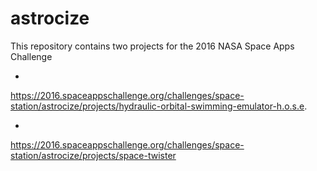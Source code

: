 # astrocize

This repository contains two projects for the 2016 NASA Space Apps Challenge

*
https://2016.spaceappschallenge.org/challenges/space-station/astrocize/projects/hydraulic-orbital-swimming-emulator-h.o.s.e. 

*
https://2016.spaceappschallenge.org/challenges/space-station/astrocize/projects/space-twister 
